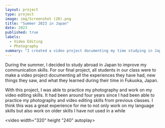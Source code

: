 ```yaml
---
layout: project
type: project
image: img/Screenshot (20).png
title: "Summer 2023 in Japan"
date: 2023
published: true
labels:
  - Video Editing
  - Photography
summary: "I created a video project documenting my time studying in Japan."
---
```



During the summer, I decided to study abroad in Japan to improve my communication skills. For our final project, all students in our class were to make a video project documenting all the experiences they have had, new things they saw, and what they learned during their time in Fukuoka, Japan. 

With this project, I was able to practice my photography and work on my video editing skills. It had been around four years since I had been able to practice my photography and video editing skills from previous classes. I think this was a great experience for me to not only work on my language skills but also work on older skills I have not used in a while

<video width="320" height "240" autoplay>

</video>

